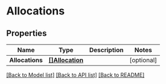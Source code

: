 # Allocations

## Properties

Name | Type | Description | Notes
------------ | ------------- | ------------- | -------------
**Allocations** | [**[]Allocation**](Allocation.md) |  | [optional] 

[[Back to Model list]](../README.md#documentation-for-models) [[Back to API list]](../README.md#documentation-for-api-endpoints) [[Back to README]](../README.md)


